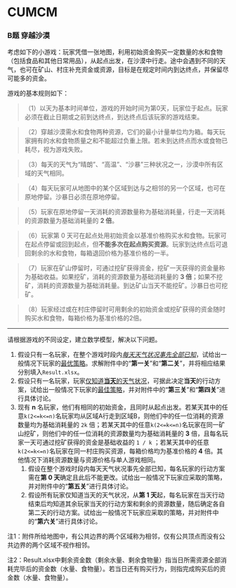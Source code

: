 # CUMCM

### B题  **穿越沙漠**

考虑如下的小游戏：玩家凭借一张地图，利用初始资金购买一定数量的水和食物（包括食品和其他日常用品），从起点出发，在沙漠中行走。途中会遇到不同的天气，也可在矿山、村庄补充资金或资源，目标是在规定时间内到达终点，并保留尽可能多的资金。

游戏的基本规则如下：

> （1）以天为基本时间单位，游戏的开始时间为第0天，玩家位于起点。玩家必须在截止日期或之前到达终点，到达终点后该玩家的游戏结束。

> （2）穿越沙漠需水和食物两种资源，它们的最小计量单位均为箱。每天玩家拥有的水和食物质量之和不能超过负重上限。若未到达终点而水或食物已耗尽，视为游戏失败。

> （3）每天的天气为“晴朗”、“高温”、“沙暴”三种状况之一，沙漠中所有区域的天气相同。

> （4）每天玩家可从地图中的某个区域到达与之相邻的另一个区域，也可在原地停留。沙暴日必须在原地停留。

> （5）玩家在原地停留一天消耗的资源数量称为基础消耗量，行走一天消耗的资源数量为基础消耗量的 **2 倍**。

> （6）玩家第 0 天可在起点处用初始资金以基准价格购买水和食物。玩家可在起点停留或回到起点，但**不能多次在起点购买资源**。玩家到达终点后可退回剩余的水和食物，每箱退回价格为基准价格的一半。

> （7）玩家在矿山停留时，可通过挖矿获得资金，挖矿一天获得的资金量称为基础收益。如果挖矿，消耗的资源数量为基础消耗量的 **3 倍**；如果不挖矿，消耗的资源数量为基础消耗量。到达矿山当天不能挖矿。沙暴日也可挖矿。

> （8）玩家经过或在村庄停留时可用剩余的初始资金或挖矿获得的资金随时购买水和食物，每箱价格为基准价格的2倍。

------



请根据游戏的不同设定，建立数学模型，解决以下问题。

1. 假设只有一名玩家，在整个游戏时段内<u>*每天天气状况事先全部已知*</u>，试给出一般情况下玩家的<u>最优策略</u>。求解附件中的“**第一关**”和“**第二关**”，并将相应结果分别填入`Result.xlsx`。
2. 假设只有一名玩家，玩家<u>仅知道**当天**的天气状况</u>，可据此决定**当天**的行动方案，试给出一般情况下玩家的<u>最佳策略</u>，并对附件中的“**第三关**”和“**第四关**”进行具体讨论。
3. 现有 **n** 名玩家，他们有相同的初始资金，且同时从起点出发。若某天其中的任意` k(2<=k<=n) `名玩家均从区域A行走到区域B，则他们中的任一位消耗的资源数量均为基础消耗量的 `2k` 倍；若某天其中的任意` k(2<=k<=n) `名玩家在同一矿山挖矿，则他们中的任一位消耗的资源数量均为基础消耗量的 **3** 倍，且每名玩家一天可通过挖矿获得的资金是基础收益的 ` 1 / k ` ；若某天其中的任意` k(2<=k<=n) `名玩家在同一村庄购买资源，每箱价格均为基准价格的 **4** 倍。其他情况下消耗资源数量与资源价格与单人游戏相同。
   1. 假设在整个游戏时段内每天天气状况事先全部已知，每名玩家的行动方案需在**第 0 天**确定且此后不能更改。试给出一般情况下玩家应采取的策略，并对附件中的“**第五关**”进行具体讨论。
   2. 假设所有玩家仅知道当天的天气状况，从**第 1 天**起，每名玩家在当天行动结束后均知道其余玩家当天的行动方案和剩余的资源数量，随后确定各自第二天的行动方案。试给出一般情况下玩家应采取的策略，并对附件中的“**第六关**”进行具体讨论。

 

注1：附件所给地图中，有公共边界的两个区域称为相邻，仅有公共顶点而没有公共边界的两个区域不视作相邻。

注2：Result.xlsx中剩余资金数（剩余水量、剩余食物量）指当日所需资源全部消耗完毕后的资金数（水量、食物量）。若当日还有购买行为，则指完成购买后的资金数（水量、食物量）。